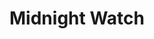 ---
title: Midnight Watch
weight: 9
type: docs
prev: book/aftersupper/great-aftersupper
next: book/midnight/week-midnight
---